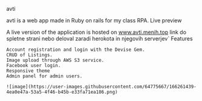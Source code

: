 avti

avti is a web app made in Ruby on rails for my class RPA.
Live preview

A live version of the application is hosted on www.avti.menih.top
link do spletne strani nebo deloval zaradi herokota in njegovih serverjev`
Features

    Account registration and login with the Devise Gem.
    CRUD of Listings.
    Image upload through AWS S3 service.
    Facebook user login.
    Responsive theme
    Admin panel for admin users.
    
    ![image](https://user-images.githubusercontent.com/64775667/166261439-4ea0e47a-53a5-4f46-b45b-e33fa71ea186.png)

